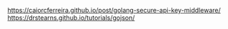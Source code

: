 https://caiorcferreira.github.io/post/golang-secure-api-key-middleware/
https://drstearns.github.io/tutorials/gojson/
